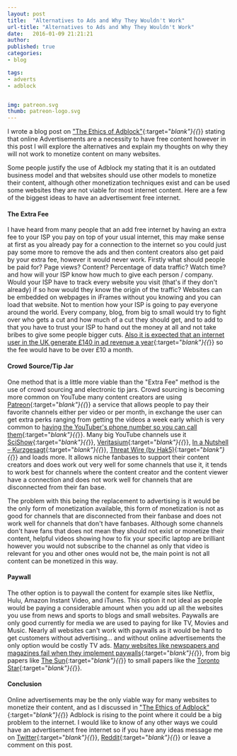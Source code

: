 ```yaml
---
layout: post
title:  "Alternatives to Ads and Why They Wouldn't Work"
url-title: "Alternatives to Ads and Why They Wouldn't Work"
date:   2016-01-09 21:21:21
author:
published: true
categories:
- blog

tags:
- adverts
- adblock


img: patreon.svg
thumb: patreon-logo.svg
---
```


I wrote a blog post on ["The Ethics of Adblock"](/blog/the-ethics-of-adblock){:target="_blank"}{{_}} stating that online Advertisements are a necessity to have free content however in this post I will explore the alternatives and explain my thoughts on why they will not work to monetize content on many websites.
<!--more-->

Some people justify the use of Adblock my stating that it is an outdated business model and that websites should use other models to monetize their content, although other monetization techniques exist and can be used some websites they are not viable for most internet content. Here are a few of the biggest ideas to have an advertisement free internet.

#### The Extra Fee
I have heard from many people that an add free internet by having an extra fee to your ISP you pay on top of your usual internet, this may make sense at first as you already pay for a connection to the internet so you could just pay some more to remove the ads and then content creators also get paid by your extra fee, however it would never work. Firstly what should people be paid for? Page views? Content? Percentage of data traffic? Watch time? and how will your ISP know how much to give each person / company. Would your ISP have to track every website you visit (that's if they don't already) if so how would they know the origin of the traffic? Websites can be embedded on webpages in iFrames without you knowing and you can load that website. Not to mention how your ISP is going to pay everyone around the world. Every company, blog, from big to small would try to fight over who gets a cut and how much of a cut they should get, and to add to that you have to trust your ISP to hand out the money at all and not take bribes to give some people bigger cuts. [Also it is expected that an internet user in the UK generate £140 in ad revenue a year](http://www.telegraph.co.uk/technology/news/11047801/Would-you-pay-140-a-year-for-an-ad-free-web.html){:target="_blank"}{{_}} so the fee would have to be over £10 a month.

#### Crowd Source/Tip Jar
One method that is a little more viable than the "Extra Fee" method is the use of crowd sourcing and electronic tip jars. Crowd sourcing is becoming more common on YouTube many content creators are using [Patreon](https://www.patreon.com/){:target="_blank"}{{_}} a service that allows people to pay their favorite channels either per video or per month, in exchange the user can get extra perks ranging from getting the videos a week early which is very common to [having the YouTuber's phone number so you can call them](https://www.patreon.com/gradeaundera){:target="_blank"}{{_}}. Many big YouTube channels use it [SciShow](https://www.patreon.com/scishow){:target="_blank"}{{_}}, [Veritasium](https://www.patreon.com/veritasium){:target="_blank"}{{_}}, [In a Nutshell – Kurzgesagt](https://www.patreon.com/Kurzgesagt){:target="_blank"}{{_}}, [Threat Wire (by Hak5)](https://www.patreon.com/ThreatWire){:target="_blank"}{{_}} and loads more. It allows niche fanbases to support their content creators and does work out very well for some channels that use it, it tends to work best for channels where the content creator and the content viewer have a connection and does not work well for channels that are disconnected from their fan base.

The problem with this being the replacement to advertising is it would be the only form of monetization available, this form of monetization is not as good for channels that are disconnected from their fanbase and does not work well for channels that don't have fanbases. Although some channels don't have fans that does not mean they should not exist or monetize their content, helpful videos showing how to fix your specific laptop are brilliant however you would not subscribe to the channel as only that video is relevant for you and other ones would not be, the main point is not all content can be monetized in this way.

#### Paywall
The other option is to paywall the content for example sites like Netflix, Hulu, Amazon Instant Video, and iTunes. This option it not ideal as people would be paying a considerable amount when you add up all the websites you use from news and sports to blogs and small websites. Paywalls are only good currently for media we are used to paying for like TV, Movies and Music. Nearly all websites can't work with paywalls as it would be hard to get customers without advertising... and without online advertisements the only option would be costly TV ads. [Many websites like newspapers and magazines fail when they implement paywalls](http://www.businessinsider.com/failed-paywalls-2010-4/the-new-york-times-times-select-1?IR=T){:target="_blank"}{{_}}, from big papers like [The Sun](http://www.reuters.com/article/us-newscorp-sun-paywall-idUSKCN0SO25R20151030){:target="_blank"}{{_}} to small papers like the [Toronto Star](https://www.thestar.com/news/gta/2015/03/07/note-to-readers-star-to-end-paid-digital-subscriptions-on-april-1.html){:target="_blank"}{{_}}.

#### Conclusion
Online advertisements may be the only viable way for many websites to monetize their content, and as I discussed in ["The Ethics of Adblock"](/blog/the-ethics-of-adblock){:target="_blank"}{{_}} Adblock is rising to the point where it could be a big problem to the internet. I would like to know of any other ways we could have an advertisement free internet so if you have any ideas message me on [Twitter](https://twitter.com/_AceLewis){:target="_blank"}{{_}}, [Reddit](https://www.reddit.com/user/_AceLewis){:target="_blank"}{{_}} or leave a comment on this post.
